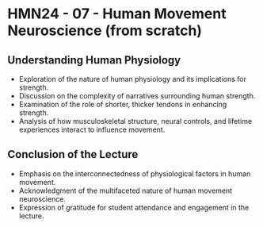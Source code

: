 # HMN24 - 07 - Human Movement Neuroscience (from scratch)

## Understanding Human Physiology
- Exploration of the nature of human physiology and its implications for strength.
- Discussion on the complexity of narratives surrounding human strength.
- Examination of the role of shorter, thicker tendons in enhancing strength.
- Analysis of how musculoskeletal structure, neural controls, and lifetime experiences interact to influence movement.

## Conclusion of the Lecture
- Emphasis on the interconnectedness of physiological factors in human movement.
- Acknowledgment of the multifaceted nature of human movement neuroscience.
- Expression of gratitude for student attendance and engagement in the lecture.